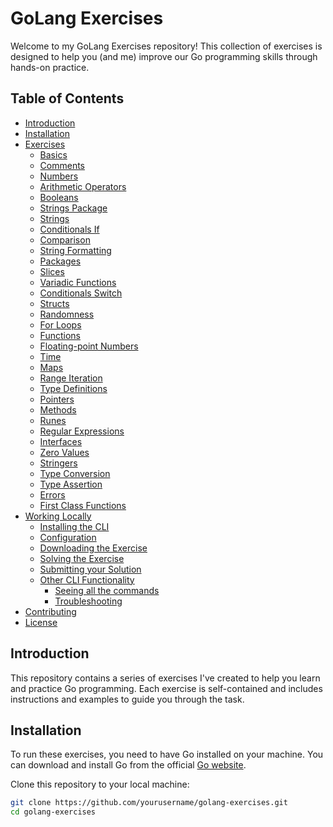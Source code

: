 # GoLang Exercises

Welcome to my GoLang Exercises repository! This collection of exercises is designed to help you (and me) improve our Go programming skills through hands-on practice.

## Table of Contents

- [Introduction](#introduction)
- [Installation](#installation)
- [Exercises](#exercises)
  - [Basics](#basics)
  - [Comments](#comments)
  - [Numbers](#numbers)
  - [Arithmetic Operators](#arithmetic-operators)
  - [Booleans](#booleans)
  - [Strings Package](#strings-package)
  - [Strings](#strings)
  - [Conditionals If](#conditionals-if)
  - [Comparison](#comparison)
  - [String Formatting](#string-formatting)
  - [Packages](#packages)
  - [Slices](#slices)
  - [Variadic Functions](#variadic-functions)
  - [Conditionals Switch](#conditionals-switch)
  - [Structs](#structs)
  - [Randomness](#randomness)
  - [For Loops](#for-loops)
  - [Functions](#functions)
  - [Floating-point Numbers](#floating-point-numbers)
  - [Time](#time)
  - [Maps](#maps)
  - [Range Iteration](#range-iteration)
  - [Type Definitions](#type-definitions)
  - [Pointers](#pointers)
  - [Methods](#methods)
  - [Runes](#runes)
  - [Regular Expressions](#regular-expressions)
  - [Interfaces](#interfaces)
  - [Zero Values](#zero-values)
  - [Stringers](#stringers)
  - [Type Conversion](#type-conversion)
  - [Type Assertion](#type-assertion)
  - [Errors](#errors)
  - [First Class Functions](#first-class-functions)
- [Working Locally](#working-locally)
  - [Installing the CLI](#installing-the-cli)
  - [Configuration](#configuration)
  - [Downloading the Exercise](#downloading-the-exercise)
  - [Solving the Exercise](#solving-the-exercise)
  - [Submitting your Solution](#submitting-your-solution)
  - [Other CLI Functionality](#other-cli-functionality)
    - [Seeing all the commands](#seeing-all-the-commands)
    - [Troubleshooting](#troubleshooting)
- [Contributing](#contributing)
- [License](#license)

## Introduction

This repository contains a series of exercises I've created to help you learn and practice Go programming. Each exercise is self-contained and includes instructions and examples to guide you through the task.

## Installation

To run these exercises, you need to have Go installed on your machine. You can download and install Go from the official [Go website](https://golang.org/dl/).

Clone this repository to your local machine:

```sh
git clone https://github.com/yourusername/golang-exercises.git
cd golang-exercises

